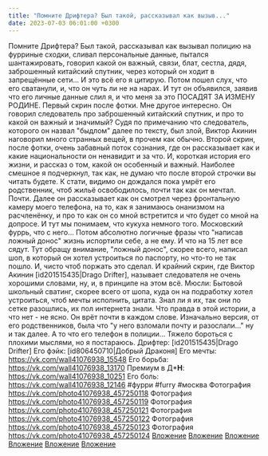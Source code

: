 ```yaml
---
title: "Помните Дрифтера? Был такой, рассказывал как вызыв..."
date: 2023-07-03 06:01:00 +0300
---
```


Помните Дрифтера? Был такой, рассказывал как вызывал полицию на фурриные сходки, сливал персональные данные, пытался шантажировать, говорил какой он важный, связи, блат, сестла, дядя, заброшенный китайский спутник, через который он ходит в запрещённые сети... И это всё его я цитирую.
Потом пошел слух, что его сватанули, и, что он чуть ли не на нарах.
И тут он объявился, заявив что его личные данные слил я, и что меня за это ПОСАДЯТ ЗА ИЗМЕНУ РОДИНЕ. Первый скрин после фотки. Мне другое интересно. Он говорил следователь про заброшенный китайский спутник, и про то какой он важный и значимый? Судя по примечанию что следователь, которого он назвал "быдлом" далее по тексту, был злой, Виктор Акинин наговорил много странных вещей, в прочем как обычно.
Второй скрин, после фотки, очень забавный поток сознания, где он рассказывает как и какие национальности он ненавидит и за что. И, короткая история его жизни, и рассказ о том, какой он особенный и важный. Наиболее смешное я подчеркнул, так как, не думаю что после второй строчки вы читать будете.
К стати, видимо он дождался пока умрёт его родственник, чтоб жильё освободилось, почти так как он мечтал. Почти.
Далее он рассказывает как он смотрел через фронтальную камеру моего телефона, на то, как я занимаюсь онанизмом на расчленёнку, и про то как он со мной встретится и что будет со мной на допросе. И тут мы понимаем, что кукуха немного того. Московский фуррь, что с него...
Потом абсолютно логичные фразы что "написав ложный донос" жизнь испортили себе, а не ему. И что на 15 лет все сядут. Тут обращу внимание, "ложный донос", скорее всего, написал шоп, в который он хотел устроиться по паспорту, но что-то не так пошло. И, чисто чтоб поржать это сделал.
И крайний скрин, где Виктор Акинин [id201515435|Drago Drifter], называет следователя не очень хорошими словами, ну, и, в принципе на этом всё.
Мюсли:
Бытовой школьный сватинг, скорее всего от шопа, куда он на подработку хотел устроиться, чтоб мечты исполнить, цитата. Знал ли я их, так они по сетке разошлись, их пол интернета знали.
Что правда в этой истории, а что нет - не ясно. Он врёт почти в каждом слове. Изначально версия, от его родственников, была что "у него взломали почту и разослали..." ну и так далее.
А то что его телефон в полиции... Тяжело бороться с плохими мыслями, но я постараюсь.
Дрифтер: [id201515435|Drago Drifter]
Его фэйк: [id806450710|Добрый Драконя]
Его мечты: https://vk.com/wall41076938_15548
Его борьба: https://vk.com/wall41076938_13170
Премиум в Д***Н**: https://vk.com/wall41076938_10251
Его боль: https://vk.com/wall41076938_12146
#фурри #furry #москва
Фотография
<a class="vk-attach" href="https://vk.com/photo41076938_457250118">https://vk.com/photo41076938_457250118</a>
Фотография
<a class="vk-attach" href="https://vk.com/photo41076938_457250119">https://vk.com/photo41076938_457250119</a>
Фотография
<a class="vk-attach" href="https://vk.com/photo41076938_457250121">https://vk.com/photo41076938_457250121</a>
Фотография
<a class="vk-attach" href="https://vk.com/photo41076938_457250122">https://vk.com/photo41076938_457250122</a>
Фотография
<a class="vk-attach" href="https://vk.com/photo41076938_457250123">https://vk.com/photo41076938_457250123</a>
Фотография
<a class="vk-attach" href="https://vk.com/photo41076938_457250124">https://vk.com/photo41076938_457250124</a>
<a class="vk-attach" href="https://vk.com/photo41076938_457250118">Вложение</a>
<a class="vk-attach" href="https://vk.com/photo41076938_457250119">Вложение</a>
<a class="vk-attach" href="https://vk.com/photo41076938_457250121">Вложение</a>
<a class="vk-attach" href="https://vk.com/photo41076938_457250122">Вложение</a>
<a class="vk-attach" href="https://vk.com/photo41076938_457250123">Вложение</a>
<a class="vk-attach" href="https://vk.com/photo41076938_457250124">Вложение</a>
